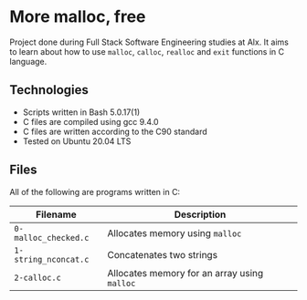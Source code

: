 # More malloc, free

Project done during Full Stack Software Engineering studies at Alx. It aims to learn about how to use `malloc`, `calloc`, `realloc` and `exit` functions in C language.

## Technologies

* Scripts written in Bash 5.0.17(1)
* C files are compiled using gcc 9.4.0
* C files are written according to the C90 standard
* Tested on Ubuntu 20.04 LTS

## Files

All of the following are programs written in C:

Filename | Description
--- | ---
`0-malloc_checked.c` | Allocates memory using `malloc`
`1-string_nconcat.c` | Concatenates two strings
`2-calloc.c` | Allocates memory for an array using `malloc`
